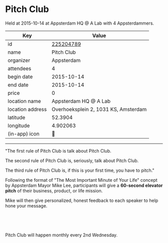 # Pitch Club
Held at 2015-10-14 at Appsterdam HQ @ A Lab with 4 Appsterdammers.
        
|Key|Value
|---|---|
|id|[225204789](https://www.meetup.com/appsterdam/events/225204789/)|
|name|Pitch Club|
|organizer|Appsterdam|
|attendees|4|
|begin date|2015-10-14|
|end date|2015-10-14|
|price|0|
|location name|Appsterdam HQ @ A Lab|
|location address|Overhoeksplein 2, 1031 KS, Amsterdam|
|latitude|52.3904|
|longitude|4.902063|
|(in-app) icon|🎤|

---

"The first rule of Pitch Club is talk about Pitch Club.

The second rule of Pitch Club is, seriously, talk about Pitch Club.

The third rule of Pitch Club is, if this is your first time, you have to pitch."

Following the format of "The Most Important Minute of Your Life" concept by Appsterdam Mayor Mike Lee, participants will give a **60-second elevator pitch** of their business, product, or life mission.

Mike will then give personalized, honest feedback to each speaker to help hone your message.

 

 

Pitch Club will happen monthly every 2nd Wednesday.



